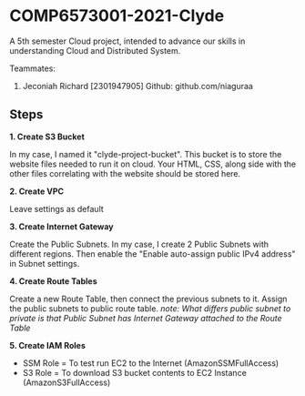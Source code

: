 # COMP6573001-2021-Clyde
A 5th semester Cloud project, intended to advance our skills in understanding Cloud and Distributed System.

Teammates:
1. Jeconiah Richard [2301947905]
Github: github.com/niaguraa

## Steps

**1. Create S3 Bucket**

In my case, I named it "clyde-project-bucket". This bucket is to store the website files needed to run it on cloud. Your HTML, CSS, along side with the other files correlating with the website should be stored here.

**2. Create VPC**

Leave settings as default

**3. Create Internet Gateway**

Create the Public Subnets. In my case, I create 2 Public Subnets with different regions. Then enable the "Enable auto-assign public IPv4 address" in Subnet settings.

**4. Create Route Tables**

Create a new Route Table, then connect the previous subnets to it. Assign the public subnets to public route table.
*note: What differs public subnet to private is that Public Subnet has Internet Gateway attached to the Route Table*


**5. Create IAM Roles**
- SSM Role = To test run EC2 to the Internet (AmazonSSMFullAccess)
- S3 Role = To download S3 bucket contents to EC2 Instance (AmazonS3FullAccess)
